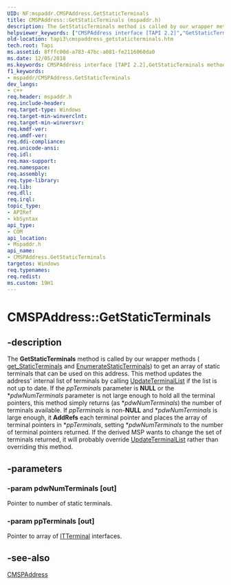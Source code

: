 ```yaml
---
UID: NF:mspaddr.CMSPAddress.GetStaticTerminals
title: CMSPAddress::GetStaticTerminals (mspaddr.h)
description: The GetStaticTerminals method is called by our wrapper methods ( get_StaticTerminals and EnumerateStaticTerminals) to get an array of static terminals that can be used on this address.helpviewer_keywords: ["CMSPAddress interface [TAPI 2.2]","GetStaticTerminals method","CMSPAddress.GetStaticTerminals","CMSPAddress::GetStaticTerminals","GetStaticTerminals","GetStaticTerminals method [TAPI 2.2]","GetStaticTerminals method [TAPI 2.2]","CMSPAddress interface","_tapi3_cmspaddress_getstaticterminals","mspaddr/CMSPAddress::GetStaticTerminals","tapi3.cmspaddress_getstaticterminals"]
old-location: tapi3\cmspaddress_getstaticterminals.htm
tech.root: Tapi
ms.assetid: 8fffc00d-a783-47bc-a081-fe2116060da0
ms.date: 12/05/2018
ms.keywords: CMSPAddress interface [TAPI 2.2],GetStaticTerminals method, CMSPAddress.GetStaticTerminals, CMSPAddress::GetStaticTerminals, GetStaticTerminals, GetStaticTerminals method [TAPI 2.2], GetStaticTerminals method [TAPI 2.2],CMSPAddress interface, _tapi3_cmspaddress_getstaticterminals, mspaddr/CMSPAddress::GetStaticTerminals, tapi3.cmspaddress_getstaticterminals
f1_keywords:
- mspaddr/CMSPAddress.GetStaticTerminals
dev_langs:
- c++
req.header: mspaddr.h
req.include-header: 
req.target-type: Windows
req.target-min-winverclnt: 
req.target-min-winversvr: 
req.kmdf-ver: 
req.umdf-ver: 
req.ddi-compliance: 
req.unicode-ansi: 
req.idl: 
req.max-support: 
req.namespace: 
req.assembly: 
req.type-library: 
req.lib: 
req.dll: 
req.irql: 
topic_type:
- APIRef
- kbSyntax
api_type:
- COM
api_location:
- Mspaddr.h
api_name:
- CMSPAddress.GetStaticTerminals
targetos: Windows
req.typenames: 
req.redist: 
ms.custom: 19H1
---
```


# CMSPAddress::GetStaticTerminals


## -description


The 
<b>GetStaticTerminals</b> method is called by our wrapper methods (
<a href="https://docs.microsoft.com/windows/desktop/api/tapi3if/nf-tapi3if-itterminalsupport-get_staticterminals">get_StaticTerminals</a> and 
<a href="https://docs.microsoft.com/windows/desktop/api/tapi3if/nf-tapi3if-itterminalsupport-enumeratestaticterminals">EnumerateStaticTerminals</a>) to get an array of static terminals that can be used on this address. This method updates the address' internal list of terminals by calling 
<a href="https://docs.microsoft.com/windows/desktop/api/mspaddr/nf-mspaddr-cmspaddress-updateterminallist">UpdateTerminalList</a> if the list is not up to date. If the <i>ppTerminals</i> parameter is <b>NULL</b> or the *<i>pdwNumTerminals</i> parameter is not large enough to hold all the terminal pointers, this method simply returns (as *<i>pdwNumTerminals</i>) the number of terminals available. If <i>ppTerminals</i> is non-<b>NULL</b> and *<i>pdwNumTerminals</i> is large enough, it <b>AddRefs</b> each terminal pointer and places the array of terminal pointers in *<i>ppTerminals</i>, setting *<i>pdwNumTerminals</i> to the number of terminal pointers returned. If the derived MSP wants to change the set of terminals returned, it will probably override 
<a href="https://docs.microsoft.com/windows/desktop/api/mspaddr/nf-mspaddr-cmspaddress-updateterminallist">UpdateTerminalList</a> rather than overriding this method.


## -parameters




### -param pdwNumTerminals [out]

Pointer to number of static terminals.


### -param ppTerminals [out]

Pointer to array of 
<a href="https://docs.microsoft.com/windows/desktop/api/tapi3if/nn-tapi3if-itterminal">ITTerminal</a> interfaces.


## -see-also




<a href="https://docs.microsoft.com/windows/desktop/api/mspaddr/nl-mspaddr-cmspaddress">CMSPAddress</a>
 

 

